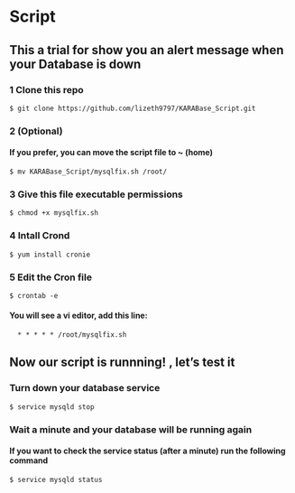# Script

## This a trial for show you an alert message when your Database is down 

### 1 Clone this repo
```
$ git clone https://github.com/lizeth9797/KARABase_Script.git
```

### 2  (Optional)
#### If you prefer, you can move the script file to ~ (home)
```
$ mv KARABase_Script/mysqlfix.sh /root/
```

 ### 3 Give this file executable permissions
 ```
$ chmod +x mysqlfix.sh
```
 

### 4 Intall Crond
```
$ yum install cronie
```

### 5 Edit the Cron file
```
$ crontab -e
```
#### You will see a vi editor, add this line:
```
  * * * * * /root/mysqlfix.sh 
```
 
## Now our script is runnning! , let’s test it
### Turn down your database service
```
$ service mysqld stop
```
### Wait a minute and your database will be running again
#### If you want to check the service status (after a minute) run the following command
```
$ service mysqld status
```

